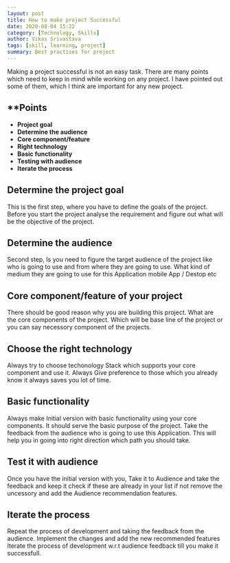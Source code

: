 ```yaml
---
layout: post
title: How to make project Successful
date: 2020-08-04 15:22
category: [Technology, Skills]
author: Vikas Srivastava
tags: [skill, learning, project]
summary: Best practises for project
---
```


Making a project successful is not an easy task. There are many points which need to keep in mind while working on any project. I have pointed out some of them, which I think are important for any new project.

## **Points

* **Project goal**
* **Determine the audience**
* **Core component/feature**
* **Right technology**
* **Basic functionality**
* **Testing with audience**
* **Iterate the process**


## **Determine the project goal**
This is the first step, where you have to define the goals of the project. Before you start the project analyse the requirement and figure out what will be the objective of the project.

## **Determine the audience**
Second step, Is you need to figure the target audience of the project like who is going to use and from where they are going to use. What kind of medium they are going to use for this Application mobile App / Destop etc

## **Core component/feature of your project**
There should be good reason why you are building this project. What are the core components of the project. Which will be base line of the project or you can say necessory component of the projects.

## **Choose the right technology**
Always try to choose techonology Stack which supports your core component and use it. Always Give preference to those which you already know it always saves you lot of time.

## **Basic functionality**

Always make Initial version with basic functionality using your core components. It should serve the basic purpose of the project. Take the feedback from the audience who is going to use this Application. This will help you in going into right direction which path you should take.


## **Test it with audience**
Once you have the initial version with you, Take it to Audience and take the feedback and keep it check if these are already in your list if not remove the uncessory and add the Audience recommendation features.

## **Iterate the process**

Repeat the process of development and taking the feedback from the audience. Implement the changes and add the new recommended features
Iterate the process of development w.r.t audience feedback till you make it successfull.